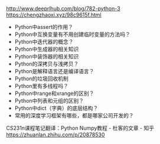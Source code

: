 

<!--
 * @version:
 * @Author:  StevenJokess（蔡舒起） https://github.com/StevenJokess
 * @Date: 2023-09-12 14:13:03
 * @LastEditors:  StevenJokess（蔡舒起） https://github.com/StevenJokess
 * @LastEditTime: 2023-10-07 01:28:36
 * @Description:
 * @Help me: make friends by a867907127@gmail.com and help me get some “foreign” things or service I need in life; 如有帮助，请资助，失业3年了。![支付宝收款码](https://github.com/StevenJokess/d2rl/blob/master/img/%E6%94%B6.jpg)
 * @TODO::
 * @Reference:
-->

http://www.deeprlhub.com/blog/782-python-3
https://chengzhaoxi.xyz/98c9615f.html

- Python中assert的作用？
- Python中互换变量有不用创建临时变量的方法吗？
- Python中迭代器的概念？
- Python中生成器的相关知识
- Python中装饰器的相关知识
- Python的深拷贝与浅拷贝？
- Python是解释语言还是编译语言？
- Python的垃圾回收机制
- Python里有多线程吗？
- Python中range和xrange的区别？
- Python中列表和元组的区别？
- Python中dict（字典）的底层结构？
- 常用的深度学习框架有哪些，都是哪家公司开发的？

CS231n课程笔记翻译：Python Numpy教程 - 杜客的文章 - 知乎
https://zhuanlan.zhihu.com/p/20878530

